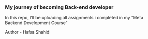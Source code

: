 ### My journey of becoming Back-end developer 
In this repo, I'll be uploading all assignments i completed in my "Meta Backend Development Course"

Author - Hafsa Shahid
